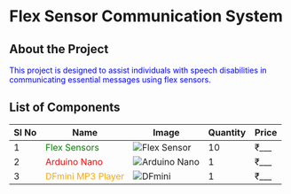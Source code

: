 # **Flex Sensor Communication System**

## **About the Project**

<span style="color:blue">This project is designed to assist individuals with speech disabilities in communicating essential messages using flex sensors.</span>

## **List of Components**

| **Sl No** | **Name**             | **Image** | **Quantity** | **Price** |
|-----------|----------------------|-----------|--------------|-----------|
| 1         | <span style="color:green">Flex Sensors</span>          | ![Flex Sensor](./images/flexsensor.png) | 10           | ₹___      |
| 2         | <span style="color:red">Arduino Nano</span>          | ![Arduino Nano](./images/arduino_nano.png) | 1            | ₹___      |
| 3         | <span style="color:orange">DFmini MP3 Player</span>     | ![DFmini](./images/dfmini.png) | 1            | ₹___      |
